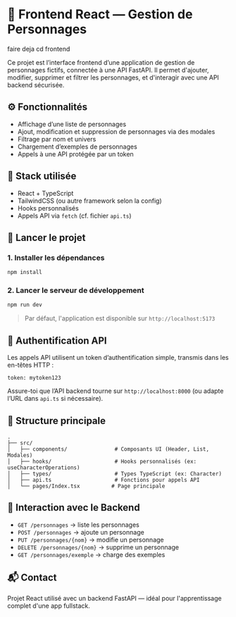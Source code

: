 # 🧙 Frontend React — Gestion de Personnages

faire deja 
cd frontend

Ce projet est l’interface frontend d’une application de gestion de personnages fictifs, connectée à une API FastAPI. Il permet d'ajouter, modifier, supprimer et filtrer les personnages, et d'interagir avec une API backend sécurisée.

## ⚙️ Fonctionnalités

- Affichage d’une liste de personnages
- Ajout, modification et suppression de personnages via des modales
- Filtrage par nom et univers
- Chargement d’exemples de personnages
- Appels à une API protégée par un token

## 🧱 Stack utilisée

- React + TypeScript
- TailwindCSS (ou autre framework selon la config)
- Hooks personnalisés
- Appels API via `fetch` (cf. fichier `api.ts`)

## 🚀 Lancer le projet

### 1. Installer les dépendances

```bash
npm install
```

### 2. Lancer le serveur de développement

```bash
npm run dev
```

> Par défaut, l'application est disponible sur `http://localhost:5173`

## 🔑 Authentification API

Les appels API utilisent un token d’authentification simple, transmis dans les en-têtes HTTP :
```
token: mytoken123
```

Assure-toi que l’API backend tourne sur `http://localhost:8000` (ou adapte l’URL dans `api.ts` si nécessaire).

## 📁 Structure principale

```
.
├── src/
│   ├── components/               # Composants UI (Header, List, Modales)
│   ├── hooks/                    # Hooks personnalisés (ex: useCharacterOperations)
│   ├── types/                    # Types TypeScript (ex: Character)
│   ├── api.ts                    # Fonctions pour appels API
│   └── pages/Index.tsx          # Page principale
```

## 💬 Interaction avec le Backend

- `GET /personnages` → liste les personnages
- `POST /personnages` → ajoute un personnage
- `PUT /personnages/{nom}` → modifie un personnage
- `DELETE /personnages/{nom}` → supprime un personnage
- `GET /personnages/exemple` → charge des exemples

## 📬 Contact

Projet React utilisé avec un backend FastAPI — idéal pour l'apprentissage complet d'une app fullstack.
